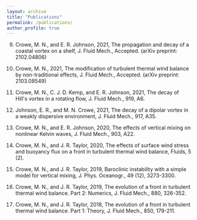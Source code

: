 ```yaml
---
layout: archive
title: "Publications"
permalink: /publications/
author_profile: true
---
```

<!-- 
[link example](http://mncrowe.github.io/files/test.pdf)

{% if author.googlescholar %}
  You can also find my articles on <u><a href="{{author.googlescholar}}">my Google Scholar profile</a>.</u>
{% endif %}

{% include base_path %}

{% for post in site.publications reversed %}
  {% include archive-single.html %}
{% endfor %}
-->

9. Crowe, M. N., and E. R. Johnson, 2021, The  propagation and decay of a coastal vortex on a shelf, J. Fluid Mech., Accepted. (arXiv preprint: 2102.04806)

8. Crowe, M. N., 2021, The modification of turbulent thermal wind balance by non-traditional effects, J. Fluid Mech., Accepted. (arXiv preprint: 2103.08549)

7. Crowe, M. N., C. J. D. Kemp, and E. R. Johnson, 2021, The decay of Hill's vortex in a rotating flow, J. Fluid Mech., 919, A6.

6. Johnson, E. R., and M. N. Crowe, 2021, The decay of a dipolar vortex in a weakly dispersive environment, J. Fluid Mech., 917, A35.

5. Crowe, M. N., and E. R. Johnson, 2020, The effects of vertical mixing on nonlinear Kelvin waves, J. Fluid Mech., 903, A22.

4. Crowe, M. N., and J. R. Taylor, 2020, The effects of surface wind stress and buoyancy flux on a front in turbulent thermal wind balance, Fluids, 5 (2).

3. Crowe, M. N., and J. R. Taylor, 2019, Baroclinic instability with a simple model for vertical mixing, J. Phys. Oceanogr., 49 (12), 3273-3300.

2. Crowe, M. N., and J. R. Taylor, 2019, The evolution of a front in turbulent thermal wind balance. Part 2: Numerics, J. Fluid Mech., 880, 326-352.

1. Crowe, M. N., and J. R. Taylor, 2018, The evolution of a front in turbulent thermal wind balance. Part 1: Theory, J. Fluid Mech., 850, 179-211.
